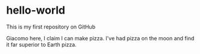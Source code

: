 # hello-world
This is my first repository on GitHub

Giacomo here, I claim I can make pizza. 
I've had pizza on the moon and find it far superior to Earth pizza.
